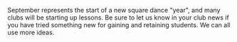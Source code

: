 September represents the start of a new square dance "year", and many clubs will be starting up lessons.  Be sure to let us know in your club news if you have tried something new for gaining and retaining students.  We can all use more ideas.